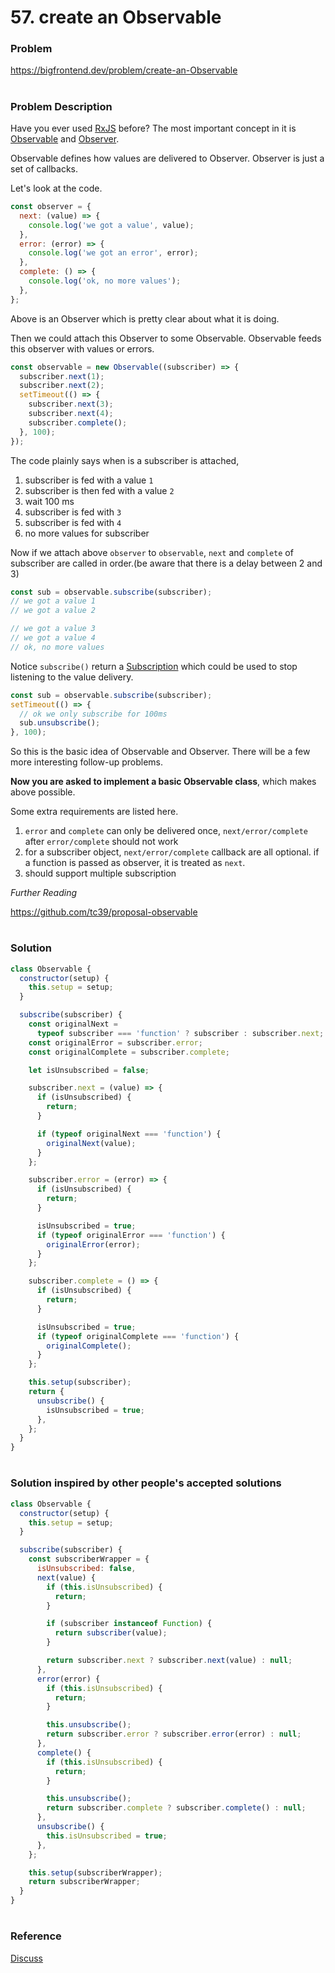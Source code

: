 # 57. create an Observable

### Problem

https://bigfrontend.dev/problem/create-an-Observable

#

### Problem Description

Have you ever used [RxJS](https://rxjs-dev.firebaseapp.com/guide/overview) before? The most important concept in it is [Observable](https://rxjs-dev.firebaseapp.com/guide/observable) and [Observer](https://rxjs-dev.firebaseapp.com/guide/observer).

Observable defines how values are delivered to Observer. Observer is just a set of callbacks.

Let's look at the code.

```js
const observer = {
  next: (value) => {
    console.log('we got a value', value);
  },
  error: (error) => {
    console.log('we got an error', error);
  },
  complete: () => {
    console.log('ok, no more values');
  },
};
```

Above is an Observer which is pretty clear about what it is doing.

Then we could attach this Observer to some Observable. Observable feeds this observer with values or errors.

```js
const observable = new Observable((subscriber) => {
  subscriber.next(1);
  subscriber.next(2);
  setTimeout(() => {
    subscriber.next(3);
    subscriber.next(4);
    subscriber.complete();
  }, 100);
});
```

The code plainly says when is a subscriber is attached,

1. subscriber is fed with a value `1`
2. subscriber is then fed with a value `2`
3. wait 100 ms
4. subscriber is fed with `3`
5. subscriber is fed with `4`
6. no more values for subscriber

Now if we attach above `observer` to `observable`, `next` and `complete` of subscriber are called in order.(be aware that there is a delay between 2 and 3)

```js
const sub = observable.subscribe(subscriber);
// we got a value 1
// we got a value 2

// we got a value 3
// we got a value 4
// ok, no more values
```

Notice `subscribe()` return a [Subscription](https://rxjs-dev.firebaseapp.com/guide/subscription) which could be used to stop listening to the value delivery.

```js
const sub = observable.subscribe(subscriber);
setTimeout(() => {
  // ok we only subscribe for 100ms
  sub.unsubscribe();
}, 100);
```

So this is the basic idea of Observable and Observer. There will be a few more interesting follow-up problems.

**Now you are asked to implement a basic Observable class**, which makes above possible.

Some extra requirements are listed here.

1. `error` and `complete` can only be delivered once, `next/error/complete` after `error/complete` should not work
2. for a subscriber object, `next/error/complete` callback are all optional. if a function is passed as observer, it is treated as `next`.
3. should support multiple subscription

_Further Reading_

https://github.com/tc39/proposal-observable

#

### Solution

```js
class Observable {
  constructor(setup) {
    this.setup = setup;
  }

  subscribe(subscriber) {
    const originalNext =
      typeof subscriber === 'function' ? subscriber : subscriber.next;
    const originalError = subscriber.error;
    const originalComplete = subscriber.complete;

    let isUnsubscribed = false;

    subscriber.next = (value) => {
      if (isUnsubscribed) {
        return;
      }

      if (typeof originalNext === 'function') {
        originalNext(value);
      }
    };

    subscriber.error = (error) => {
      if (isUnsubscribed) {
        return;
      }

      isUnsubscribed = true;
      if (typeof originalError === 'function') {
        originalError(error);
      }
    };

    subscriber.complete = () => {
      if (isUnsubscribed) {
        return;
      }

      isUnsubscribed = true;
      if (typeof originalComplete === 'function') {
        originalComplete();
      }
    };

    this.setup(subscriber);
    return {
      unsubscribe() {
        isUnsubscribed = true;
      },
    };
  }
}
```

#

### Solution inspired by other people's accepted solutions

```js
class Observable {
  constructor(setup) {
    this.setup = setup;
  }

  subscribe(subscriber) {
    const subscriberWrapper = {
      isUnsubscribed: false,
      next(value) {
        if (this.isUnsubscribed) {
          return;
        }

        if (subscriber instanceof Function) {
          return subscriber(value);
        }

        return subscriber.next ? subscriber.next(value) : null;
      },
      error(error) {
        if (this.isUnsubscribed) {
          return;
        }

        this.unsubscribe();
        return subscriber.error ? subscriber.error(error) : null;
      },
      complete() {
        if (this.isUnsubscribed) {
          return;
        }

        this.unsubscribe();
        return subscriber.complete ? subscriber.complete() : null;
      },
      unsubscribe() {
        this.isUnsubscribed = true;
      },
    };

    this.setup(subscriberWrapper);
    return subscriberWrapper;
  }
}
```

#

### Reference

[Discuss](https://bigfrontend.dev/problem/57/discuss/1200)
